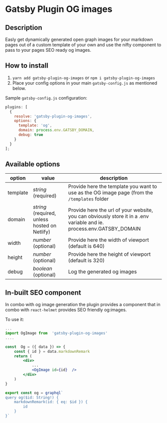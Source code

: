 # Gatsby Plugin OG images

## Description

Easly get dynamically generated open graph images for your markdown pages out of a custom template of your own and use the nifty component to pass to your pages SEO ready og images.

## How to install

1.  `yarn add gatsby-plugin-og-images` or `npm i gatsby-plugin-og-images`
2.  Place your config options in your main `gatsby-config.js` as mentioned below.

Sample `gatsby-config.js` configuration:

```js
plugins: [
  {
    resolve: 'gatsby-plugin-og-images',
    options: {
      template: 'og',
      domain: process.env.GATSBY_DOMAIN,
      debug: true
    }
  }
];
```

## Available options

| option   | value                                         | description                                                                                                           |
| -------- | --------------------------------------------- | --------------------------------------------------------------------------------------------------------------------- |
| template | _string_ (required)                           | Provide here the template you want to use as the OG image page (from the `/templates` folder                          |
| domain   | _string_ (required, unless hosted on Netlify) | Provide here the url of your website, you can obviously store it in a .env variable and ie. process.env.GATSBY_DOMAIN |
| width    | _number_ (optional)                           | Provide here the width of viewport (default is 640)                                                                   |
| height   | _number_ (optional)                           | Provide here the height of viewport (default is 320)                                                                  |
| debug    | _boolean_ (optional)                          | Log the generated og images                                                                                           |

## In-built SEO component

In combo with og image generation the plugin provides a component that in combo with `react-helmet` provides SEO friendly og:images.

To use it:

```jsx
...
import OgImage from  'gatsby-plugin-og-images'
....

const  Og = ({ data }) => {
	const { id } = data.markdownRemark
	return (
		<div>
			...
			<OgImage id={id}  />
		</div>
	)
}

export const og = graphql`
query og($id: String!) {
	markdownRemark(id: { eq: $id }) {
		id
	}
}`

```
